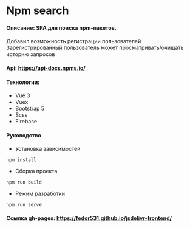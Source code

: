 # Npm search
#### Описание: SPA для поиска npm-пакетов.
Добавил возможность регистрации пользователей 
<br>
Зарегистрированный пользователь может просматривать/очищать историю запросов
#### Api: https://api-docs.npms.io/
#### Технологии:
* Vue 3
* Vuex
* Bootstrap 5
* Scss
* Firebase
#### Руководство
* Установка зависимостей
```
npm install
```
* Сборка проекта
```
npm run build
```
* Режим разработки
```
npm run serve
```
#### Ссылка gh-pages: https://fedor531.github.io/jsdelivr-frontend/
